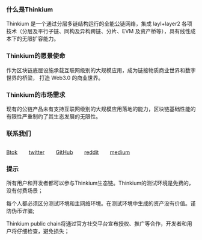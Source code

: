 ### 什么是Thinkium

Thinkium 是一个通过分层多链结构运行的全能公链网络，集成 layl+layer2 各项技术（分层及平行子链、同构及异构跨链、分片、EVM 及资产桥等），具有线性成本下的无限扩容能力。

 

### Thinkium的愿景使命

作为区块链底层设施承载互联网级别的大规模应用，成为链接物质商业世界和数字世界的桥梁， 打造 Web3.0 的商业世界。

 

### Thinkium的市场需求

现有的公链产品未有支持互联网级别的大规模应用落地的能力，区块链基础性能的有限性严重制约了其生态发展的无限性。



### 联系我们

<div class="link-list">
    <a class="link-item" target="_blank" href="https://0.plus/Thinkiumofficial">
        <img src="https://thinkiumdev.net/res/wiki/icon/Btok.png" alt="" style="zoom:25%;" />
        <span>Btok</span>
    </a>
    <a class="link-item" target="_blank" href="https://twitter.com/Thinkium_Chain">
        <img src="https://thinkiumdev.net/res/wiki/icon/Twitter.png" alt="" style="zoom:25%;" />
        <span>twitter</span>
    </a>
    <a class="link-item" target="_blank" href="https://github.com/ThinkiumGroup">
        <img src="https://thinkiumdev.net/res/wiki/icon/Github.png" alt="" style="zoom:25%;" />
        <span>GitHub</span>
    </a>
    <a class="link-item" target="_blank" href="https://www.reddit.com/r/Thinkium">
        <img src="https://thinkiumdev.net/res/wiki/icon/reddit.png" alt="" style="zoom:25%;" />
        <span>reddit</span>
    </a>
    <a class="link-item" target="_blank" href="https://thinkiumfoundation.medium.com/thinkium-blockchain-9e03c36fb7af">
        <img src="https://thinkiumdev.net/res/wiki/icon/medium.png" alt="" style="zoom:25%;" />
        <span>medium</span>
    </a>
</div>



### 提示

所有用户和开发者都可以参与Thinkium生态链。Thinkium的测试环境是免费的，没有付费场景；

每个人都必须区分测试环境和主网络环境。在测试环境中生成的资产没有价值。谨防伪币诈骗;

Thinkium public chain将通过官方社交平台宣布授权、推广等合作，开发者和用户将仔细检查，避免损失；


<style>
   .link-list{
       display: flex;
       justify-content: flex-start;
       margin: 20px 0 0;
       
   }
   .link-list > .link-item{
           display: flex;
           flex-direction: column;
           justify-content: center;
           align-items: center;
    }
    .link-list > .link-item:nth-child(n+2){
        margin-left: 30px;
    }

    .link-list > .link-item > span{
            margin-top: 10px;
    }
</style>

